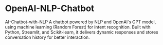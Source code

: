 # OpenAI-NLP-Chatbot
AI-Chatbot-with-NLP A chatbot powered by NLP and OpenAI's GPT model, using machine learning (Random Forest) for intent recognition. Built with Python, Streamlit, and Scikit-learn, it delivers dynamic responses and stores conversation history for better interaction.
